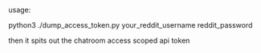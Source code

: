 usage:

python3 ./dump_access_token.py your_reddit_username reddit_password

then it spits out the chatroom access scoped api token